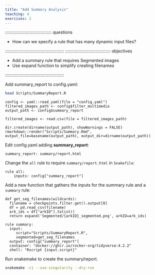 ```yaml
---
title: "Add Summary Analysis"
teaching: 4
exercises: 2
---
```


:::::::::::::::::::::::::::::::::::::: questions 

- How can we specify a rule that has many dynamic input files?

::::::::::::::::::::::::::::::::::::::::::::::::
::::::::::::::::::::::::::::::::::::: objectives

- Add a summary rule that requires Segmented images
- Use expand function to simplify creating filenames

::::::::::::::::::::::::::::::::::::::::::::::::


Add summary_report to config.yaml:
```bash
head Scripts/SummaryReport.R
```

```output
config <- yaml::read_yaml(file = "config.yaml")
filtered_images_path <- config$filter_multimedia
output_path <- config$summary_report

filtered_images <- read.csv(file = filtered_images_path)

dir.create(dirname(output_path), showWarnings = FALSE)
rmarkdown::render("Scripts/Summary.Rmd", output_file=basename(output_path), output_dir=dirname(output_path))
```

Edit config.yaml adding __summary_report__:
```
summary_report: summary/report.html
```

Change the `all` rule to require `summary/report.html` in `Snakefile`:
```
rule all:
    inputs: config["summary_report"]
```

Add a new function that gathers the inputs for the summary rule and a `summary` rule:
```
def get_seg_filenames(wildcards):
  filename = checkpoints.filter.get().output[0]
  df = pd.read_csv(filename)
  ark_ids = df["arkID"].tolist()
  return expand('Segmented/{arkID}_segmented.png', arkID=ark_ids)

rule summary:
  input:
     script="Scripts/SummaryReport.R",
     segmented=get_seg_filenames
  output: config["summary_report"]
  container: "docker://ghcr.io/rocker-org/tidyverse:4.2.2"
  shell: "Rscript {input.script}"
```

Run snakemake to create the summary/report.
```bash
snakemake -c1 --use-singularity --dry-run
```
